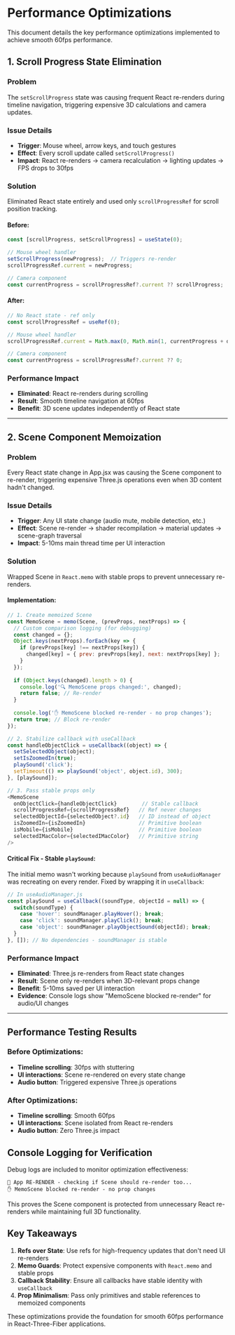 # Performance Optimizations

This document details the key performance optimizations implemented to achieve smooth 60fps performance.

## 1. Scroll Progress State Elimination

### Problem
The `setScrollProgress` state was causing frequent React re-renders during timeline navigation, triggering expensive 3D calculations and camera updates.

### Issue Details
- **Trigger**: Mouse wheel, arrow keys, and touch gestures
- **Effect**: Every scroll update called `setScrollProgress()`
- **Impact**: React re-renders → camera recalculation → lighting updates → FPS drops to 30fps

### Solution
Eliminated React state entirely and used only `scrollProgressRef` for scroll position tracking.

#### Before:
```javascript
const [scrollProgress, setScrollProgress] = useState(0);

// Mouse wheel handler
setScrollProgress(newProgress);  // Triggers re-render
scrollProgressRef.current = newProgress;

// Camera component
const currentProgress = scrollProgressRef?.current ?? scrollProgress;
```

#### After:
```javascript
// No React state - ref only
const scrollProgressRef = useRef(0);

// Mouse wheel handler
scrollProgressRef.current = Math.max(0, Math.min(1, currentProgress + deltaPosition));

// Camera component  
const currentProgress = scrollProgressRef?.current ?? 0;
```

### Performance Impact
- **Eliminated**: React re-renders during scrolling
- **Result**: Smooth timeline navigation at 60fps
- **Benefit**: 3D scene updates independently of React state

---

## 2. Scene Component Memoization

### Problem
Every React state change in App.jsx was causing the Scene component to re-render, triggering expensive Three.js operations even when 3D content hadn't changed.

### Issue Details
- **Trigger**: Any UI state change (audio mute, mobile detection, etc.)
- **Effect**: Scene re-render → shader recompilation → material updates → scene-graph traversal
- **Impact**: 5-10ms main thread time per UI interaction

### Solution
Wrapped Scene in `React.memo` with stable props to prevent unnecessary re-renders.

#### Implementation:
```javascript
// 1. Create memoized Scene
const MemoScene = memo(Scene, (prevProps, nextProps) => {
  // Custom comparison logging (for debugging)
  const changed = {};
  Object.keys(nextProps).forEach(key => {
    if (prevProps[key] !== nextProps[key]) {
      changed[key] = { prev: prevProps[key], next: nextProps[key] };
    }
  });
  
  if (Object.keys(changed).length > 0) {
    console.log('🔍 MemoScene props changed:', changed);
    return false; // Re-render
  }
  
  console.log('✋ MemoScene blocked re-render - no prop changes');
  return true; // Block re-render
});

// 2. Stabilize callback with useCallback
const handleObjectClick = useCallback((object) => {
  setSelectedObject(object);
  setIsZoomedIn(true);
  playSound('click');
  setTimeout(() => playSound('object', object.id), 300);
}, [playSound]);

// 3. Pass stable props only
<MemoScene 
  onObjectClick={handleObjectClick}        // Stable callback
  scrollProgressRef={scrollProgressRef}   // Ref never changes
  selectedObjectId={selectedObject?.id}   // ID instead of object
  isZoomedIn={isZoomedIn}                 // Primitive boolean
  isMobile={isMobile}                     // Primitive boolean
  selectedIMacColor={selectedIMacColor}   // Primitive string
/>
```

#### Critical Fix - Stable `playSound`:
The initial memo wasn't working because `playSound` from `useAudioManager` was recreating on every render. Fixed by wrapping it in `useCallback`:

```javascript
// In useAudioManager.js
const playSound = useCallback((soundType, objectId = null) => {
  switch(soundType) {
    case 'hover': soundManager.playHover(); break;
    case 'click': soundManager.playClick(); break;
    case 'object': soundManager.playObjectSound(objectId); break;
  }
}, []); // No dependencies - soundManager is stable
```

### Performance Impact
- **Eliminated**: Three.js re-renders from React state changes
- **Result**: Scene only re-renders when 3D-relevant props change
- **Benefit**: 5-10ms saved per UI interaction
- **Evidence**: Console logs show "MemoScene blocked re-render" for audio/UI changes

---

## Performance Testing Results

### Before Optimizations:
- **Timeline scrolling**: 30fps with stuttering
- **UI interactions**: Scene re-rendered on every state change
- **Audio button**: Triggered expensive Three.js operations

### After Optimizations:
- **Timeline scrolling**: Smooth 60fps
- **UI interactions**: Scene isolated from React re-renders
- **Audio button**: Zero Three.js impact

## Console Logging for Verification

Debug logs are included to monitor optimization effectiveness:

```
📱 App RE-RENDER - checking if Scene should re-render too...
✋ MemoScene blocked re-render - no prop changes
```

This proves the Scene component is protected from unnecessary React re-renders while maintaining full 3D functionality.

## Key Takeaways

1. **Refs over State**: Use refs for high-frequency updates that don't need UI re-renders
2. **Memo Guards**: Protect expensive components with `React.memo` and stable props
3. **Callback Stability**: Ensure all callbacks have stable identity with `useCallback`
4. **Prop Minimalism**: Pass only primitives and stable references to memoized components

These optimizations provide the foundation for smooth 60fps performance in React-Three-Fiber applications.